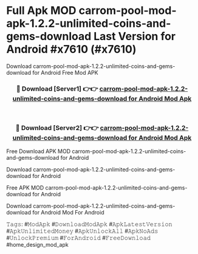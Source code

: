 # Full Apk MOD carrom-pool-mod-apk-1.2.2-unlimited-coins-and-gems-download Last Version for Android #x7610 (#x7610)
Download carrom-pool-mod-apk-1.2.2-unlimited-coins-and-gems-download for Android Free Mod APK

<div align="center">
<h3>🔴 Download [Server1] 👉👉 <a href="https://app.mediaupload.pro?title=carrom-pool-mod-apk-1.2.2-unlimited-coins-and-gems-download&ref=15F">carrom-pool-mod-apk-1.2.2-unlimited-coins-and-gems-download for Android Mod Apk</a></h3><br>

<h3>🔴 Download [Server2] 👉👉 <a href="https://app.mediaupload.pro?title=carrom-pool-mod-apk-1.2.2-unlimited-coins-and-gems-download&ref=15F">carrom-pool-mod-apk-1.2.2-unlimited-coins-and-gems-download for Android Mod Apk</a></h3>
</div>


Free Download APK MOD carrom-pool-mod-apk-1.2.2-unlimited-coins-and-gems-download for Android

Download carrom-pool-mod-apk-1.2.2-unlimited-coins-and-gems-download for Android 

Free APK MOD carrom-pool-mod-apk-1.2.2-unlimited-coins-and-gems-download for Android 

Download carrom-pool-mod-apk-1.2.2-unlimited-coins-and-gems-download for Android Mod For Android

𝚃𝚊𝚐𝚜: #𝙼𝚘𝚍𝙰𝚙𝚔 #𝙳𝚘𝚠𝚗𝚕𝚘𝚊𝚍𝙼𝚘𝚍𝙰𝚙𝚔 #𝙰𝚙𝚔𝙻𝚊𝚝𝚎𝚜𝚝𝚅𝚎𝚛𝚜𝚒𝚘𝚗 #𝙰𝚙𝚔𝚄𝚗𝚕𝚒𝚖𝚒𝚝𝚎𝚍𝙼𝚘𝚗𝚎𝚢 #𝙰𝚙𝚔𝚄𝚗𝚕𝚘𝚌𝚔𝙰𝚕𝚕 #𝙰𝚙𝚔𝙽𝚘𝙰𝚍𝚜 #𝚄𝚗𝚕𝚘𝚌𝚔𝙿𝚛𝚎𝚖𝚒𝚞𝚖 #𝙵𝚘𝚛𝙰𝚗𝚍𝚛𝚘𝚒𝚍 #𝙵𝚛𝚎𝚎𝙳𝚘𝚠𝚗𝚕𝚘𝚊𝚍 #home_design_mod_apk